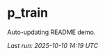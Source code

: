 # p_train

Auto-updating README demo.

<!--START_SECTION:status-->
_Last run: 2025-10-10 14:19 UTC_
<!--END_SECTION:status-->











































































































































































































































































































































































































































































































































































































































































































































































































































































































































































































































































































































































































